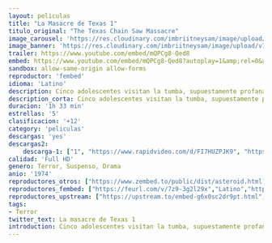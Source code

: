 ```yaml
---
layout: peliculas
title: "La Masacre de Texas 1"
titulo_original: "The Texas Chain Saw Massacre"
image_carousel: 'https://res.cloudinary.com/imbriitneysam/image/upload/v1546050431/matanza1-poster-min.jpg'
image_banner: 'https://res.cloudinary.com/imbriitneysam/image/upload/v1546050431/matanza1-banner-min.jpg'
trailer: https://www.youtube.com/embed/mQPCg8-Qed8
embed: https://www.youtube.com/embed/mQPCg8-Qed8?autoplay=1&amp;rel=0&amp;hd=1&border=0&wmode=opaque&enablejsapi=1&modestbranding=1&controls=1&showinfo=0
sandbox: allow-same-origin allow-forms
reproductor: 'fembed'
idioma: 'Latino'
description: Cinco adolescentes visitan la tumba, supuestamente profanada, del abuelo de uno de ellos. Cuando llegan al lugar, donde hay un siniestro matadero, toman una deliciosa carne en una gasolinera. A partir de ese momento, los jóvenes vivirán la peor pesadilla de toda su vida.
description_corta: Cinco adolescentes visitan la tumba, supuestamente profanada, del abuelo de uno de ellos. Cuando llegan al lugar, donde hay un siniestro matadero, toman una deliciosa carne en una gasolinera. A partir de ese momento, los..
duracion: '1h 33 min'
estrellas: '5'
clasificacion: '+12'
category: 'peliculas'
descargas: 'yes'
descargas2:
    descarga-1: ["1", "https://www.rapidvideo.com/d/FI7HUZPJK9", "https://www.google.com/s2/favicons?domain=openload.co","OpenLoad","https://res.cloudinary.com/imbriitneysam/image/upload/v1541473684/mexico.png", "Latino", "Full HD"]
calidad: 'Full HD'
genero: Terror, Suspenso, Drama
anio: '1974'
reproductores_otros: ["https://www.zembed.to/public/dist/asteroid.html?id=713e680bcbe7c9a9752d3099401a43c8&title=The%20Texas%20Chain%20Saw%20Massacre%201","Latino","https://movcloud.net/embed/uv-OwrZnLM1f","Latino","https://mstream.website/fkv4iq320opl","Latino"]
reproductores_fembed: ["https://feurl.com/v/7z9-3g2l29x","Latino","https://fembad.net/v/npq-yi2-zq00wlx","Latino","https://feurl.com/v/q65qmtewl38jm1j","Latino"]
reproductores_upstream: ["https://upstream.to/embed-g6x0sc2dr9pt.html","Latino"]
tags:
- Terror
twitter_text: La masacre de Texas 1
introduction: Cinco adolescentes visitan la tumba, supuestamente profanada, del abuelo de uno de ellos. Cuando llegan al lugar, donde hay un siniestro matadero, toman una deliciosa carne en una gasolinera. A partir de ese momento, los..
---
```



 







